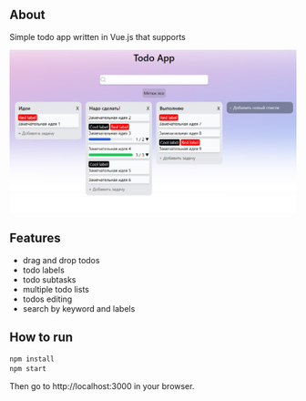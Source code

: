 ## About
Simple todo app written in Vue.js that supports

![screenshot](screen.jpg "screenshot")

## Features
- drag and drop todos
- todo labels
- todo subtasks
- multiple todo lists
- todos editing
- search by keyword and labels
## How to run
```sh
npm install
npm start
```
Then go to http://localhost:3000 in your browser.